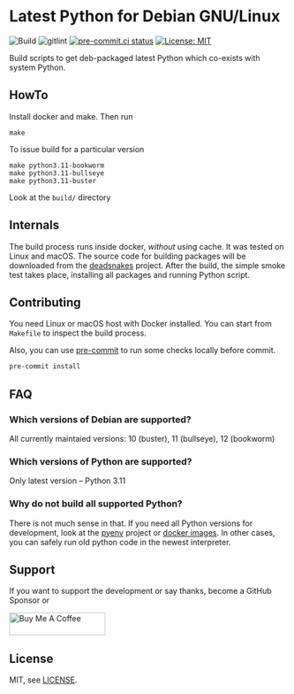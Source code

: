 # Latest Python for Debian GNU/Linux

![Build](https://github.com/weastur/python-debian/workflows/Build%20and%20Release/badge.svg)
![gitlint](https://github.com/weastur/python-debian/workflows/gitlint/badge.svg)
[![pre-commit.ci status](https://results.pre-commit.ci/badge/github/weastur/python-debian/master.svg)](https://results.pre-commit.ci/latest/github/weastur/python-debian/master)
[![License: MIT](https://img.shields.io/badge/License-MIT-blue.svg)](LICENSE)

Build scripts to get deb-packaged latest Python which co-exists with system Python.

## HowTo

Install docker and make. Then run

```shell
make
```

To issue build for a particular version

```shell
make python3.11-bookworm
make python3.11-bullseye
make python3.11-buster
```

Look at the `build/` directory

## Internals

The build process runs inside docker, *without* using cache. It was tested on Linux and macOS.
The source code for building packages will be downloaded from the [deadsnakes](https://github.com/deadsnakes) project.
After the build, the simple smoke test takes place, installing all packages and running Python script.

## Contributing

You need Linux or macOS host with Docker installed.
You can start from `Makefile` to inspect the build process.

Also, you can use [pre-commit](https://pre-commit.com) to run some checks
locally before commit.

```bash
pre-commit install
```

## FAQ

### Which versions of Debian are supported?

All currently maintaied versions: 10 (buster), 11 (bullseye), 12 (bookworm)

### Which versions of Python are supported?

Only latest version – Python 3.11

### Why do not build all supported Python?

There is not much sense in that. If you need all Python versions for development, look at the
[pyenv](https://github.com/pyenv/pyenv) project or [docker images](https://hub.docker.com/_/python).
In other cases, you can safely run old python code in the newest interpreter.

## Support

If you want to support the development or say thanks, become a GitHub Sponsor or

<a href="https://www.buymeacoffee.com/weastur" target="_blank">
<img src="https://cdn.buymeacoffee.com/buttons/default-orange.png"
    alt="Buy Me A Coffee"
    height="41"
    width="174">
</a>

## License

MIT, see [LICENSE](./LICENSE).
